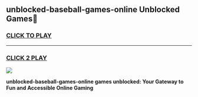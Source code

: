 
## unblocked-baseball-games-online Unblocked Games👋
<h3>
<a href="https://news.freeplayer.one?title=unblocked-baseball-games-online&ref=16F">CLICK TO PLAY</a></h3>
<hr>

<h3>
<a href="https://news.freeplayer.one?title=unblocked-baseball-games-online&ref=16F">CLICK 2 PLAY</a>
  
</h3>

<a href="https://news.freeplayer.one?title=unblocked-baseball-games-online&ref=16F/"><img src="https://clearcache.store/games.png"></a>


**unblocked-baseball-games-online games unblocked: Your Gateway to Fun and Accessible Online Gaming**
